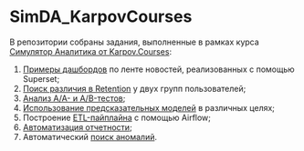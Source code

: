 # SimDA_KarpovCourses
В репозитории собраны задания, выполненные в рамках курса [Симулятор Аналитика от Karpov.Courses](https://karpov.courses/simulator?_gl=1*qwvcao*_ga*NDA4NTQ4OTMzLjE2OTQ3MTU1MDA.*_ga_DZP7KEXCQQ*MTY5NTA2MDAwNy40LjEuMTY5NTA2MDAxOS40OC4wLjA.):

1) [Примеры дашбордов](1.Dashboards) по ленте новостей, реализованных с помощью Superset;
2) [Поиск различия в Retention](2.ProductMetrics) у двух групп пользователей;
3) [Анализ A/A- и A/B-тестов](3.AB-tests);
4) [Использование предсказательных моделей](4.MetricsPrediction) в различных целях;
5) Построение [ETL-пайплайна](5.ETL-pipeline) с помощью Airflow;
6) [Автоматизация отчетности](6.ReportsAutomation);
7) Автоматический [поиск аномалий](8.AnomalyAlertSystem).
